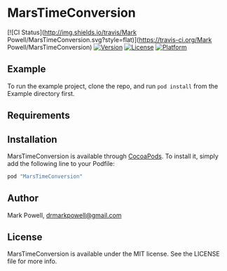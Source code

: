 # MarsTimeConversion

[![CI Status](http://img.shields.io/travis/Mark Powell/MarsTimeConversion.svg?style=flat)](https://travis-ci.org/Mark Powell/MarsTimeConversion)
[![Version](https://img.shields.io/cocoapods/v/MarsTimeConversion.svg?style=flat)](http://cocoapods.org/pods/MarsTimeConversion)
[![License](https://img.shields.io/cocoapods/l/MarsTimeConversion.svg?style=flat)](http://cocoapods.org/pods/MarsTimeConversion)
[![Platform](https://img.shields.io/cocoapods/p/MarsTimeConversion.svg?style=flat)](http://cocoapods.org/pods/MarsTimeConversion)

## Example

To run the example project, clone the repo, and run `pod install` from the Example directory first.

## Requirements

## Installation

MarsTimeConversion is available through [CocoaPods](http://cocoapods.org). To install
it, simply add the following line to your Podfile:

```ruby
pod "MarsTimeConversion"
```

## Author

Mark Powell, drmarkpowell@gmail.com

## License

MarsTimeConversion is available under the MIT license. See the LICENSE file for more info.

